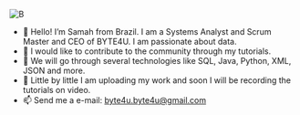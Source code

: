 ![B](/byte4u/logo.png) 


- 👋 Hello! I’m Samah from Brazil. I am a Systems Analyst and Scrum Master and CEO of BYTE4U. I am passionate about data.
- 👀 I would like to contribute to the community through my tutorials.
- 🌱 We will go through several technologies like SQL, Java, Python, XML, JSON and more.
- 💞️ Little by little I am uploading my work and soon I will be recording the tutorials on video.
- 📫 Send me a e-mail: byte4u.byte4u@gmail.com

   
